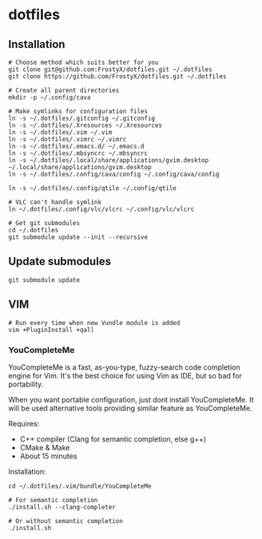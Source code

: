 # dotfiles
## Installation

	# Choose method which suits better for you
	git clone git@github.com:FrostyX/dotfiles.git ~/.dotfiles
	git clone https://github.com/FrostyX/dotfiles.git ~/.dotfiles

	# Create all parent directories
	mkdir -p ~/.config/cava

	# Make symlinks for configuration files
	ln -s ~/.dotfiles/.gitconfig ~/.gitconfig
	ln -s ~/.dotfiles/.Xresources ~/.Xresources
	ln -s ~/.dotfiles/.vim ~/.vim
	ln -s ~/.dotfiles/.vimrc ~/.vimrc
	ln -s ~/.dotfiles/.emacs.d/ ~/.emacs.d
	ln -s ~/.dotfiles/.mbsyncrc ~/.mbsyncrc
	ln -s ~/.dotfiles/.local/share/applications/gvim.desktop ~/.local/share/applications/gvim.desktop
	ln -s ~/.dotfiles/.config/cava/config ~/.config/cava/config

	ln -s ~/.dotfiles/.config/qtile ~/.config/qtile

	# VLC can't handle symlink
	ln ~/.dotfiles/.config/vlc/vlcrc ~/.config/vlc/vlcrc

	# Get git submodules
	cd ~/.dotfiles
	git submodule update --init --recursive

## Update submodules

	git submodule update

## VIM

	# Run every time when new Vundle module is added
	vim +PluginInstall +qall

### YouCompleteMe
YouCompleteMe is a fast, as-you-type, fuzzy-search code completion engine for Vim. It's the best choice for using Vim as IDE, but so bad for portability.

When you want portable configuration, just dont install YouCompleteMe. It will be used alternative tools providing similar feature as YouCompleteMe.

Requires:

- C++ compiler (Clang for semantic completion, else g++)
- CMake & Make
- About 15 minutes


Installation:

	cd ~/.dotfiles/.vim/bundle/YouCompleteMe

	# For semantic completion
	./install.sh --clang-completer

	# Or without semantic completion
	./install.sh
